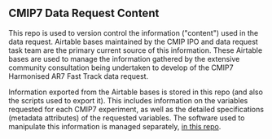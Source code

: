 ## CMIP7 Data Request Content

This repo is used to version control the information ("content") used in the data request.
Airtable bases maintained by the CMIP IPO and data request task team are the primary current source of this information.
These Airtable bases are used to manage the information gathered by the extensive community consultation being undertaken to develop of the CMIP7 Harmonised AR7 Fast Track data request.

Information exported from the Airtable bases is stored in this repo (and also the scripts used to export it).
This includes information on the variables requested for each CMIP7 experiment, as well as the detailed specifications (metadata attributes) of the requested variables.
The software used to manipulate this information is managed separately, [in this repo](https://github.com/CMIP-Data-Request/CMIP7_DReq_Software).
